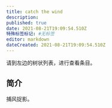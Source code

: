 ```yaml
---
title: catch the wind
description: 
published: true
date: 2021-08-21T19:09:54.510Z
特殊标签标记: #无标签
editor: markdown
dateCreated: 2021-08-21T19:09:54.510Z
---
```


请到左边的树状列表，进行查看条目。

## 简介

捕风捉影。
